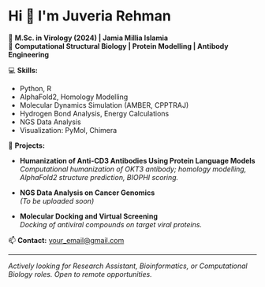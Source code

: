 # Hi 👋 I'm Juveria Rehman

🔬 **M.Sc. in Virology (2024) | Jamia Millia Islamia**  
🧬 **Computational Structural Biology | Protein Modelling | Antibody Engineering**  

💻 **Skills:**  
- Python, R  
- AlphaFold2, Homology Modelling  
- Molecular Dynamics Simulation (AMBER, CPPTRAJ)  
- Hydrogen Bond Analysis, Energy Calculations  
- NGS Data Analysis  
- Visualization: PyMol, Chimera  

🌟 **Projects:**  
- **Humanization of Anti-CD3 Antibodies Using Protein Language Models**  
  _Computational humanization of OKT3 antibody; homology modelling, AlphaFold2 structure prediction, BIOPHI scoring._  

- **NGS Data Analysis on Cancer Genomics**  
  _(To be uploaded soon)_  

- **Molecular Docking and Virtual Screening**  
  _Docking of antiviral compounds on target viral proteins._  

📫 **Contact:** your_email@gmail.com  

---

_Actively looking for Research Assistant, Bioinformatics, or Computational Biology roles. Open to remote opportunities._  
